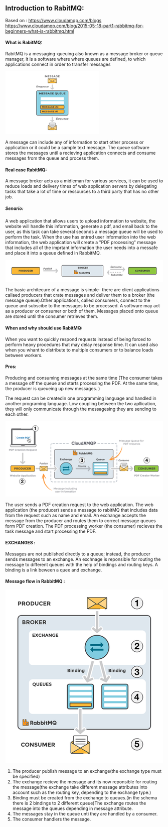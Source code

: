 ## Introduction to RabitMQ:
Based on : https://www.cloudamqp.com/blogs
https://www.cloudamqp.com/blog/2015-05-18-part1-rabbitmq-for-beginners-what-is-rabbitmq.html

#### What is RabitMQ:

RabitMQ is a messaging-queuing also known as a message broker or queue manager, it is a software where where queues are defined, to which
applications connect in order to transfer messages

<img src="docs/message-queue-small.png" width="300" height="200">

A message can include any of information to start other process or application or it could be a sample text message.
The queue software stores the messages until a recieving application connects and consume messages from the queue and process them.

#### Real case  RabitMQ: 

A message broker acts as a midleman for various services, it can be used to reduce loads and delivery times of web application servers by delegating tasks that take a lot of time or ressources to a third party that has no other job.

##### Senario:

A web application that allows users to upload information to website, the website will handle this information, generate a pdf, and email back to the user, as this task can take several seconds a message queue will be used to perform the task.
When the use has entred user information into the web information, the web application will create a "PDF processing" message that includes all of the imprtant information the user needs into a messafe and place it into a queue defined in RabbitMQ.

<img src="docs/workflow-rabbitmq.png">

The basic architecure of a message is simple- there are client applications callaed producers that crate messages and deliver them to a broker (the message queue).Other applications, called consumers, connect to the queue and subscibe to the messages to be processed.
A software may act as a producer or consumer or both of them.
Messages placed onto queue are stored until the consumer retrieves them.

#### When and why should use RabitMQ:

When you want to quickly respond requests instead of being forced to perform heavy procedures that may delay response time.
It can used also when you whant to distribute to multiple consumers or to balance loads between workers.

#### Pros:

Producing and consuming messages at the same time (The consumer takes a message off the queue and starts processing the PDF. At the same time, the producer is queueing up new messages. )

The request can be createdin one programming language and handled in another programing language.
Low coupling between the two apllication, they will only communicate through the messagesing they are sending to each other.

<img src="docs/rabbitmq-beginners-updated.png">

The user sends a PDF creation request to the web application.
The web application (the producer) sends a message to rabitMQ that includes data from the request such as name and email.
An exchange accepts the message from the producer and routes them to correct message queues form PDF creation.
The PDF processing worker (the consumer) recieves the task message and start processing the PDF.


#### EXCHANGES :

Messages are not published directly to a queue; instead, the producer sends messages to an exchange.
An exchnage is reponsible for routing the message to different queues with the help of bindings and routing keys.
A binding is a link beween a quee and exchange.

#### Message flow in RabbitMQ :

<img src="docs/exchanges-bidings-routing-keys.png">

1. The producer publish message to an exchange(the exchange type must be specified)
2. The exchange recieve the message and its now reponsible for routing the message(the exchange take different message attributes into account such as the routing key, depending to the exchange type.)
3. Binding must be created from the exchange to queues.(in the schema there is 2 bindings to 2 different queue)The exchange routes the message into the queues depending in message attribute.
5. The messages stay in the queue unti they are handled by a consumer.
6. The consumer handlers the message.





